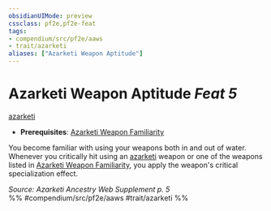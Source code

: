 ```yaml
---
obsidianUIMode: preview
cssclass: pf2e,pf2e-feat
tags:
- compendium/src/pf2e/aaws
- trait/azarketi
aliases: ["Azarketi Weapon Aptitude"]
---
```

# Azarketi Weapon Aptitude  *Feat 5*  
[azarketi](rules/traits/azarketi-loag.md)  

- **Prerequisites**: [Azarketi Weapon Familiarity](compendium/feats/azarketi-weapon-familiarity-aaws.md)

You become familiar with using your weapons both in and out of water. Whenever you critically hit using an [azarketi](rules/traits/azarketi-loag.md) weapon or one of the weapons listed in [Azarketi Weapon Familiarity](compendium/feats/azarketi-weapon-familiarity-aaws.md), you apply the weapon's critical specialization effect.

*Source: Azarketi Ancestry Web Supplement p. 5*  
%% #compendium/src/pf2e/aaws #trait/azarketi %%